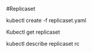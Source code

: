 #Replicaset

kubectl create -f replicaset.yaml


Kubectl get replicaset

kubectl describe replicaset rc
